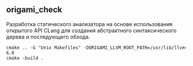 ## origami_check

Разработка статического анализатора на основе использования открытого API CLang для создания абстрактного синтаксического дерева и последующего обхода.

```
cmake .. -G "Unix Makefiles" -DORIGAMI_LLVM_ROOT_PATH=/usr/lib/llvm-6.0
cmake -build .
```